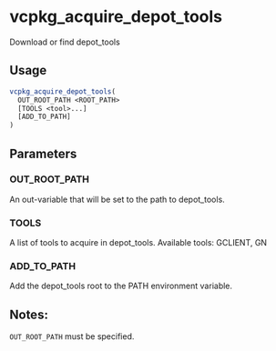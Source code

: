 # vcpkg_acquire_depot_tools

Download or find depot_tools

## Usage
```cmake
vcpkg_acquire_depot_tools(
  OUT_ROOT_PATH <ROOT_PATH>
  [TOOLS <tool>...]
  [ADD_TO_PATH]
)
```

## Parameters
### OUT_ROOT_PATH
An out-variable that will be set to the path to depot_tools.

### TOOLS
A list of tools to acquire in depot_tools.
Available tools: GCLIENT, GN

### ADD_TO_PATH
Add the depot_tools root to the PATH environment variable.

## Notes:
`OUT_ROOT_PATH` must be specified.